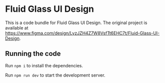 
  # Fluid Glass UI Design

  This is a code bundle for Fluid Glass UI Design. The original project is available at https://www.figma.com/design/LyzJZH4Z7W8VsfTt6EHC7t/Fluid-Glass-UI-Design.

  ## Running the code

  Run `npm i` to install the dependencies.

  Run `npm run dev` to start the development server.
  